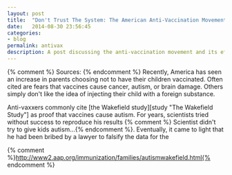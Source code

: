 ```yaml
---
layout: post
title:  "Don't Trust The System: The American Anti-Vaccination Movement"
date:   2014-08-30 23:56:45
categories:
- blog
permalink: antivax
description: A post discussing the anti-vaccination movement and its effects on society.
---
```

 {% comment %} Sources:  {% endcomment %}
Recently, America has seen an increase in parents choosing not to have their children vaccinated. Often cited are fears that vaccines cause cancer, autism, or brain damage. Others simply don't like the idea of injecting their child with a foreign substance.

Anti-vaxxers commonly cite [the Wakefield study][study "The Wakefield Study"] as proof that vaccines cause autism. For years, scientists tried without success to reproduce his results {% comment %} Scientist didn't try to give kids autism...{% endcomment %}. Eventually, it came to light that he had been bribed by a lawyer to falsify the data for the 

[study]:http://www.thelancet.com/journals/lancet/article/PIIS0140-6736(97)11096-0/fulltext

{% comment %}http://www2.aap.org/immunization/families/autismwakefield.html{% endcomment %}
